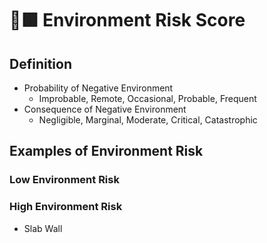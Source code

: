 # 🔷🟩 Environment Risk Score

## Definition

- Probability of Negative Environment
    - Improbable, Remote, Occasional, Probable, Frequent
- Consequence of Negative Environment 
    - Negligible, Marginal, Moderate, Critical, Catastrophic



## Examples of Environment Risk


### Low Environment Risk



### High Environment Risk
- Slab Wall
